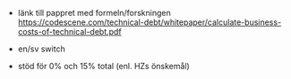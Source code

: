 - länk till pappret med formeln/forskningen
  https://codescene.com/technical-debt/whitepaper/calculate-business-costs-of-technical-debt.pdf
  
- en/sv switch

- stöd för 0% och 15% total (enl. HZs önskemål)

